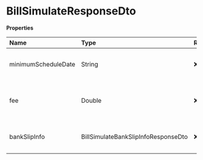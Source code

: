 # BillSimulateResponseDto

**Properties**

| Name                | Type                                | Required | Description                           |
| :------------------ | :---------------------------------- | :------- | :------------------------------------ |
| minimumScheduleDate | String                              | ❌       | Minimum date allowed for scheduling   |
| fee                 | Double                              | ❌       | Fee charged when paying the bill      |
| bankSlipInfo        | BillSimulateBankSlipInfoResponseDto | ❌       | Information about the bill to be paid |

<!-- This file was generated by liblab | https://liblab.com/ -->
